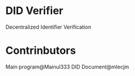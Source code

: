 # DID Verifier
 Decentralized Identifier Verification
# Contrinbutors
Main program@Mainul333
DID Document@mlecjm
